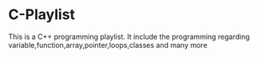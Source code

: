 # C-Playlist
This is a C++ programming playlist.  It include the programming regarding variable,function,array,pointer,loops,classes and many more
